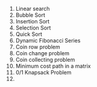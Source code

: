 1. Linear search
2. Bubble Sort
3. Insertion Sort
4. Selection Sort
5. Quick Sort
6. Dynamic Fibonacci Series
7. Coin row problem
8. Coin change problem
9. Coin collecting problem
10. Minimum cost path in a matrix
11. 0/1 Knapsack Problem
12. 

